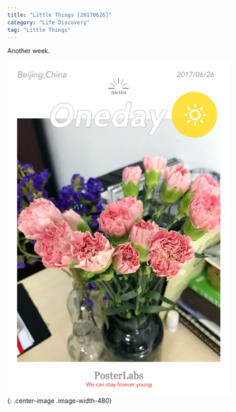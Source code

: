 ```yaml
---
title: "Little Things [20170626]"
category: "Life Discovery"
tag: "Little Things"
---
```


Another week.

![Carnation](https://raw.githubusercontent.com/joshua19881228/my_blogs/master/Life_Discovery/Little_Things/figures/20170626.jpg "Carnation"){: .center-image .image-width-480}
